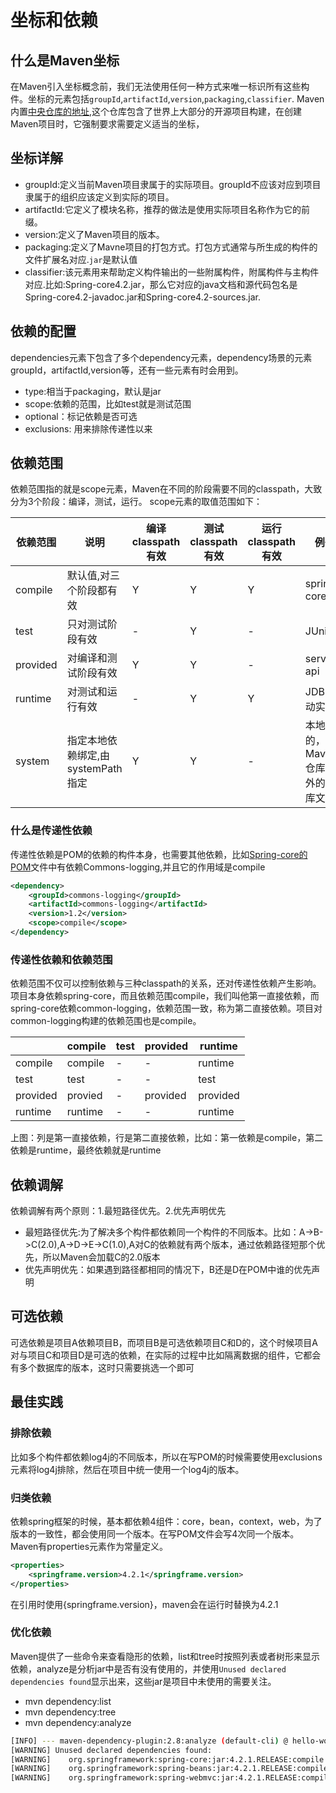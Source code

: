 # 坐标和依赖

## 什么是Maven坐标

在Maven引入坐标概念前，我们无法使用任何一种方式来唯一标识所有这些构件。坐标的元素包括`groupId`,`artifactId`,`version`,`packaging`,`classifier`.
Maven内置[中央仓库的地址](http://repo1.maven.org/maven2),这个仓库包含了世界上大部分的开源项目构建，在创建Maven项目时，它强制要求需要定义适当的坐标，

## 坐标详解

+ groupId:定义当前Maven项目隶属于的实际项目。groupId不应该对应到项目隶属于的组织应该定义到实际的项目。
+ artifactId:它定义了模块名称，推荐的做法是使用实际项目名称作为它的前缀。
+ version:定义了Maven项目的版本。
+ packaging:定义了Mavne项目的打包方式。打包方式通常与所生成的构件的文件扩展名对应.`jar`是默认值
+ classifier:该元素用来帮助定义构件输出的一些附属构件，附属构件与主构件对应.比如:Spring-core4.2.jar，那么它对应的java文档和源代码包名是Spring-core4.2-javadoc.jar和Spring-core4.2-sources.jar.

## 依赖的配置

dependencies元素下包含了多个dependency元素，dependency场景的元素groupId，artifactId,version等，还有一些元素有时会用到。

+ type:相当于packaging，默认是jar
+ scope:依赖的范围，比如test就是测试范围
+ optional：标记依赖是否可选
+ exclusions: 用来排除传递性以来

## 依赖范围

依赖范围指的就是scope元素，Maven在不同的阶段需要不同的classpath，大致分为3个阶段：编译，测试，运行。
scope元素的取值范围如下：

依赖范围|说明|编译classpath有效|测试classpath有效|运行classpath有效|例子
-|-|-|-|-|-
compile|默认值,对三个阶段都有效|Y|Y|Y|spring-core
test|只对测试阶段有效|-|Y|-|JUnit
provided|对编译和测试阶段有效|Y|Y|-|servlet-api
runtime|对测试和运行有效|-|Y|Y|JDBC驱动实现
system|指定本地依赖绑定,由systemPath指定|Y|Y|-|本地的，Maven仓库之外的类库文件

### 什么是传递性依赖

传递性依赖是POM的依赖的构件本身，也需要其他依赖，比如[Spring-core的POM](http://central.maven.org/maven2/org/springframework/spring-core/4.2.1.RELEASE/spring-core-4.2.1.RELEASE.pom)文件中有依赖Commons-logging,并且它的作用域是compile

```xml
<dependency>
    <groupId>commons-logging</groupId>
    <artifactId>commons-logging</artifactId>
    <version>1.2</version>
    <scope>compile</scope>
</dependency>
```

### 传递性依赖和依赖范围

依赖范围不仅可以控制依赖与三种classpath的关系，还对传递性依赖产生影响。项目本身依赖spring-core，而且依赖范围compile，我们叫他第一直接依赖，而spring-core依赖common-logging，依赖范围一致，称为第二直接依赖。项目对common-logging构建的依赖范围也是compile。

||compile|test|provided|runtime
----|-------|----|--------|---------
compile|compile|-|-|runtime
test|test|-|-|test
provided|provied|-|provided|provided
runtime|runtime|-|-|runtime

上图：列是第一直接依赖，行是第二直接依赖，比如：第一依赖是compile，第二依赖是runtime，最终依赖就是runtime

## 依赖调解

依赖调解有两个原则：1.最短路径优先。2.优先声明优先

+ 最短路径优先:为了解决多个构件都依赖同一个构件的不同版本。比如：A->B->C(2.0),A->D->E->C(1.0),A对C的依赖就有两个版本，通过依赖路径短那个优先，所以Maven会加载C的2.0版本
+ 优先声明优先：如果遇到路径都相同的情况下，B还是D在POM中谁的优先声明

## 可选依赖

可选依赖是项目A依赖项目B，而项目B是可选依赖项目C和D的，这个时候项目A对与项目C和项目D是可选的依赖，在实际的过程中比如隔离数据的组件，它都会有多个数据库的版本，这时只需要挑选一个即可

## 最佳实践

### 排除依赖

比如多个构件都依赖log4j的不同版本，所以在写POM的时候需要使用exclusions元素将log4j排除，然后在项目中统一使用一个log4j的版本。

### 归类依赖

依赖spring框架的时候，基本都依赖4组件：core，bean，context，web，为了版本的一致性，都会使用同一个版本。在写POM文件会写4次同一个版本。Maven有properties元素作为常量定义。

```xml
<properties>
    <springframe.version>4.2.1</springframe.version>
</properties>
```

在引用时使用{springframe.version}，maven会在运行时替换为4.2.1

### 优化依赖

Maven提供了一些命令来查看隐形的依赖，list和tree时按照列表或者树形来显示依赖，analyze是分析jar中是否有没有使用的，并使用`Unused declared dependencies found`显示出来，这些jar是项目中未使用的需要关注。

+ mvn dependency:list
+ mvn dependency:tree
+ mvn dependency:analyze

```bash
[INFO] --- maven-dependency-plugin:2.8:analyze (default-cli) @ hello-world ---
[WARNING] Unused declared dependencies found:
[WARNING]    org.springframework:spring-core:jar:4.2.1.RELEASE:compile
[WARNING]    org.springframework:spring-beans:jar:4.2.1.RELEASE:compile
[WARNING]    org.springframework:spring-webmvc:jar:4.2.1.RELEASE:compile
```